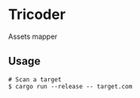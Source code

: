 # Tricoder

Assets mapper

## Usage

```shell
# Scan a target
$ cargo run --release -- target.com
```
